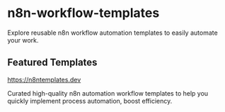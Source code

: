 # n8n-workflow-templates

Explore reusable n8n workflow automation templates to easily automate your work.

## Featured Templates

https://n8ntemplates.dev

Curated high-quality n8n automation workflow templates to help you quickly implement process automation, boost efficiency.

